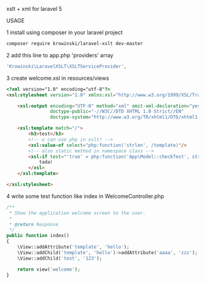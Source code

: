 xslt + xml for laravel 5

USAGE


1 install using composer in your laravel project
```bash
composer require krowinski/laravel-xslt dev-master
```
2 add this line to app.php 'providers' array
```php
'Krowinski\LaravelXSLT\XSLTServiceProvider',
```
3 create welcome.xsl in resources/views
```html
<?xml version="1.0" encoding="utf-8"?>
<xsl:stylesheet version="1.0" xmlns:xsl="http://www.w3.org/1999/XSL/Transform" xmlns:exslt="http://exslt.org/common" xmlns:str="http://exslt.org/strings" xmlns:php="http://php.net/xsl" exclude-result-prefixes="exslt str php">

    <xsl:output encoding="UTF-8" method="xml" omit-xml-declaration="yes" indent="yes"
                doctype-public="-//W3C//DTD XHTML 1.0 Strict//EN"
                doctype-system="http://www.w3.org/TR/xhtml1/DTD/xhtml1-strict.dtd" cdata-section-elements="script"/>

    <xsl:template match="/">
        <h3>test</h3>
        <!-- u can use php in xslt! -->
        <xsl:value-of select="php:function('strlen', /template)"/>
        <!-- also static method in namespace class -->
        <xsl:if test="'true' = php:function('App\Model::checkTest', string(/template), 'more params')">
        	tada!
        </xsl>
    </xsl:template>

</xsl:stylesheet>
```

4 write some test function like index in WelcomeController.php
```php
/**
 * Show the application welcome screen to the user.
 *
 * @return Response
 */
public function index()
{
	\View::addAttribute('template', 'hello');
	\View::addChild('template', 'hello')->addAttribute('aaaa', 'zzz');
	\View::addChild('test', '123');

	return view('welcome');
}
```

